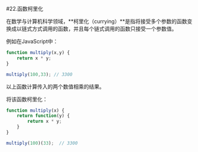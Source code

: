 #22.函数柯里化

在数学与计算机科学领域，**柯里化（currying）**是指将接受多个参数的函数变换成以链式方式调用的函数，并且每个链式调用的函数只接受一个参数值。

例如在JavaScript中：
```JavaScript
function multiply(x,y) {
    return x * y;
}

multiply(100,33); // 3300
```
以上函数计算传入的两个数值相乘的结果。

将该函数柯里化：
```JavaScript
function multiply(x) {
    return function(y) {
        return x * y;
    }
}

multiply(100)(33);  // 3300
```